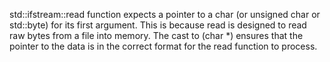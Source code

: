  std::ifstream::read function expects a pointer to a char (or unsigned char or std::byte) for its first argument. This is because read is designed to read raw bytes from a file into memory. The cast to (char *) ensures that the pointer to the data is in the correct format for the read function to process.
